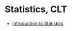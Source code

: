 # Statistics, CLT

- [Introduction to Statistics](https://coursera.org/learn/stanford-statistics#syllabus)


